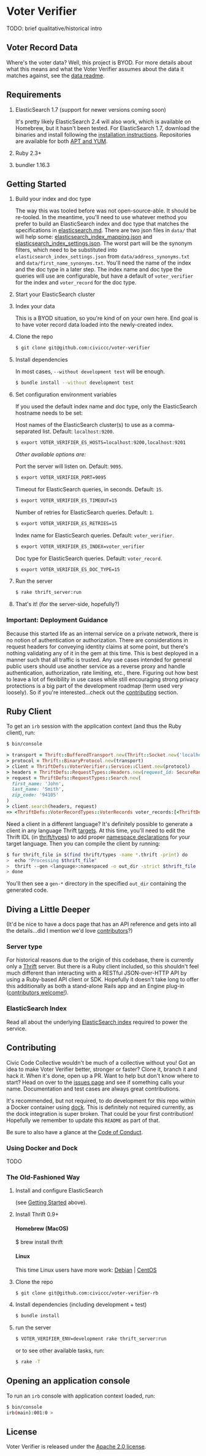 Voter Verifier
====================

TODO: brief qualitative/historical intro

Voter Record Data
------------------
Where's the voter data? Well, this project is BYOD. For more details about what this means and what the Voter Verifier assumes about the data it matches against, see the [data readme](./DATA_README.md).

Requirements
------------
1. ElasticSearch 1.7 (support for newer versions coming soon)

    It's pretty likely ElasticSearch 2.4 will also work, which is available on Homebrew, but it hasn't been tested. For ElasticSearch 1.7, download the binaries and install following the [installation instructions](https://www.elastic.co/guide/en/elasticsearch/reference/1.7/_installation.html). Repositories are available for both [APT and YUM](https://www.elastic.co/guide/en/elasticsearch/reference/1.7/setup-repositories.html).

1. Ruby 2.3+
1. bundler 1.16.3

Getting Started
---------------
1. Build your index and doc type

    The way this was tooled before was not open-source-able. It should be re-tooled. In the meantime, you'll need to use whatever method you prefer to build an ElasticSearch index and doc type that matches the specifications in [elasticsearch.md](./elasticsearch.md). There are two json files in `data/` that will help some: [elasticsearch_index_mapping.json](./data/elasticsearch_index_mapping.json) and [elasticsearch_index_settings.json](./data/elasticsearch_index_settings.json). The worst part will be the synonym filters, which need to be substituted into `elasticsearch_index_settings.json` from `data/address_synonyms.txt` and `data/first_name_synonyms.txt`. You'll need the name of the index and the doc type in a later step. The index name and doc type the queries will use are configurable, but have a default of `voter_verifier` for the index and `voter_record` for the doc type.

1. Start your ElasticSearch cluster

1. Index your data

    This is a BYOD situation, so you're kind of on your own here. End goal is to have voter record data loaded into the newly-created index.

1. Clone the repo

    ```bash
    $ git clone git@github.com:civiccc/voter-verifier
    ```

1. Install dependencies

    In most cases, `--without development test` will be enough.

    ```bash
    $ bundle install --without development test
    ```

1. Set configuration environment variables

    If you used the default index name and doc type, only the ElasticSearch hostname needs to be set:

    Host names of the ElasticSearch cluster(s) to use as a comma-separated list. Default: `localhost:9200`.

    ```bash
    $ export VOTER_VERIFIER_ES_HOSTS=localhost:9200,localhost:9201
    ```

    *Other available options are:*

    Port the server will listen on. Default: `9095`.

    ```bash
    $ export VOTER_VERIFIER_PORT=9095
    ```

    Timeout for ElasticSearch queries, in seconds. Default: `15`.

    ```bash
    $ export VOTER_VERIFIER_ES_TIMEOUT=15
    ```

    Number of retries for ElasticSearch queries. Default: `1`.

    ```bash
    $ export VOTER_VERIFIER_ES_RETRIES=15
    ```

    Index name for ElasticSearch queries. Default: `voter_verifier`.

    ```bash
    $ export VOTER_VERIFIER_ES_INDEX=voter_verifier
    ```

    Doc type for ElasticSearch queries. Default: `voter_record`.

    ```bash
    $ export VOTER_VERIFIER_ES_DOC_TYPE=15
    ```

1. Run the server

    ```bash
    $ rake thrift_server:run
    ```

1. That's it! (for the server-side, hopefully?)

### Important: Deployment Guidance
Because this started life as an internal service on a private network, there is no notion of authentication or authorization. There are considerations in request headers for conveying identity claims at some point, but there's nothing validating any of it in the gem at this time. This is best deployed in a manner such that all traffic is trusted. Any use cases intended for general public users should use another service as a reverse proxy and handle authentication, authorization, rate limiting, etc., there. Figuring out how best to leave a lot of flexibility in use cases while still encouraging strong privacy protections is a big part of the development roadmap (term used very loosely). So if you're interested...check out the [contributing](#contributing) section.

Ruby Client
------------
To get an `irb` session with the application context (and thus the Ruby client), run:

```bash
$ bin/console
```

```ruby
> transport = Thrift::BufferedTransport.new(Thrift::Socket.new('localhost', <SERVER PORT>))
> protocol = Thrift::BinaryProtocol.new(transport)
> client = ThriftDefs::VoterVerifier::Service::Client.new(protocol)
> headers = ThriftDefs::RequestTypes::Headers.new(request_id: SecureRandom.uuid)
> request = ThriftDefs::RequestTypes::Search.new(
  first_name: 'John',
  last_name: 'Smith',
  zip_code: '94105'
)
> client.search(headers, request)
=> <ThriftDefs::VoterRecordTypes::VoterRecords voter_records:[<ThriftDefs::VoterRecordTypes::VoterRecord first_name: 'John', last_name: 'Smith'...>...]>
```

Need a client in a different language? It's definitely possible to generate a client in any language Thrift [targets](https://thrift.apache.org/docs/Languages). At this time, you'll need to edit the Thrift IDL (in [thrift/types](./thrift/types)) to add proper [namespace declarations](https://diwakergupta.github.io/thrift-missing-guide/#_namespaces) for your target language. Then you can compile the client by running:

```bash
$ for thrift_file in $(find thrift/types -name *.thrift -print) do
>  echo "Processing $thrift_file"
>  thrift --gen <language>:namespaced -o out_dir -strict $thrift_file
> done
```

You'll then see a `gen-*` directory in the specified `out_dir` containing the generated code.

Diving a Little Deeper
----------------------
(It'd be nice to have a docs page that has an API reference and gets into all the details...did I mention we'd love [contributors](#contributing)?)

### Server type
For historical reasons due to the origin of this codebase, there is currently only a [Thrift](https://thrift.apache.org/) server. But there is a Ruby client included, so this shouldn't feel much different than interacting with a RESTful JSON-over-HTTP API by using a Ruby-based API client or SDK. Hopefully it doesn't take long to offer this additionally as both a stand-alone Rails app and an Engine plug-in ([contributors welcome!](#contributing)).

### ElasticSearch Index
Read all about the underlying [ElasticSearch index](./elasticsearch.md) required to power the service.

Contributing
-------------
Civic Code Collective wouldn't be much of a collective without you! Got an idea to make Voter Verifier better, stronger or faster? Clone it, branch it and hack it. When it's done, open up a PR. Want to help but don't know where to start? Head on over to the [issues page](https://github.com/civiccc/voter-verifier/issues) and see if something calls your name. Documentation and test cases are always great contributions.

It's recommended, but not required, to do development for this repo within a Docker container using [dock](https://github.com/brigade/dock). This is definitely not required currently, as the dock integration is super broken. That could be your first contribution! Hopefully we remember to update this `README` as part of that.

Be sure to also have a glance at the [Code of Conduct](./contributing.md).

### Using Docker and Dock
TODO

### The Old-Fashioned Way
1. Install and configure ElasticSearch

    (see [Getting Started](#getting-started) above).

1. Install Thrift 0.9+

    #### Homebrew (MacOS)

    $ brew install thrift

    #### Linux

    This time Linux users have more work: [Debian](https://thrift.apache.org/docs/install/debian) | [CentOS](https://thrift.apache.org/docs/install/centos)

1. Clone the repo

    ```bash
    $ git clone git@github.com:civiccc/voter-verifier-rb
    ```

1. Install dependencies (including development + test)

    ```bash
    $ bundle install
    ```

1. run the server

    ```bash
    $ VOTER_VERIFIER_ENV=development rake thrift_server:run
    ```

    or to see other available tasks, run:

    ```bash
    $ rake -T
    ```

Opening an application console
---------------------------------------

To run an `irb` console with application context loaded, run:

```bash
$ bin/console
irb(main):001:0 >
```

License
-------
Voter Verifier is released under the [Apache 2.0 license](https://opensource.org/licenses/Apache-2.0).
